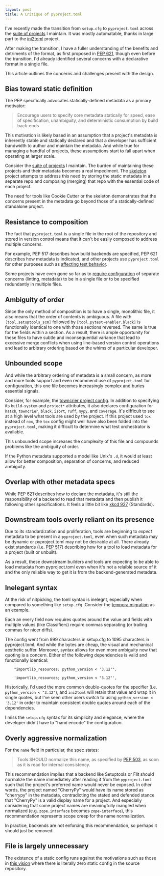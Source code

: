 ```yaml
---
layout: post
title: A Critique of pyproject.toml
---
```


I've recently made the transition from `setup.cfg` to `pyproject.toml` across the [suite of projects](https://jaraco.com/projects) I maintain. It was mostly automatable, thanks in large part to the [ini2toml](https://pypi.org/project/ini2toml) project.

After making the transition, I have a fuller understanding of the benefits and detriments of the format, as first proposed in [PEP 621](https://peps.python.org/pep-0621/), though even before the transition, I'd already identified several concerns with a declarative format in a single file.

This article outlines the concerns and challenges present with the design.

## Bias toward static definition

The PEP specifically advocates statically-defined metadata as a primary motivator:

> Encourage users to specify core metadata statically for speed, ease of specification, unambiguity, and deterministic consumption by build back-ends

This motivation is likely based in an assumption that a project's metadata is inherently stable and statically declared and that a developer has sufficient bandwidth to author and maintain the metadata. And while true for managing a handful of projects, these assumptions start to fall apart when operating at larger scale.

Consider the [suite of projects](https://jaraco.com/projects) I maintain. The burden of maintaining these projects and their metadata becomes a real impediment. The [skeleton](https://blog.jaraco.com/skeleton/) project attempts to address this need by storing the static metadata in a separate repo and composing (merging) that repo with the essential code of each project.

The need for tools like Cookie Cutter or the skeleton demonstrates that the concerns present in the metadata go beyond those of a statically-defined standalone project.

## Resistance to composition

The fact that `pyproject.toml` is a single file in the root of the repository and stored in version control means that it can't be easily composed to address multiple concerns.

For example, PEP 517 describes how build backends are specified, PEP 621 describes how metadata is indicated, and other projects use `pyproject.toml` for other purposes such as [affecting test behavior](https://github.com/jaraco/pytest-enabler/blob/main/README.rst).

Some projects have even gone so far as to [require configuration](https://github.com/astral-sh/ruff/issues/10299#issuecomment-2004139246) of separate concerns (linting, metadata) to be in a single file or to be specified redundantly in multiple files.

## Ambiguity of order

Since the only method of composition is to have a single, monolithic file, it also means that the order of contents is ambiguous. A file with `[tool.setuptools_scm]` followed by `[tool.pytest-enabler.black]` is functionally identical to one with those sections reversed. The same is true for the fields within a section. As a result, there is ample opportunity for these files to have subtle and inconsequential variance that lead to excessive merge conflicts when using line-based version control operations and lead to arbitrary ordering based on the whims of a particular developer.

## Unbounded scope

And while the arbitrary ordering of metadata is a small concern, as more and more tools support and even recommend use of `pyproject.toml` for configuration, this one file becomes increasingly complex and buries essential signals.

Consider, for example, the [towncrier project config](https://github.com/twisted/towncrier/blob/272993f1f4323db8f96ba67926781d753f207ba7/pyproject.toml). In addition to specifying its `build-system` and `project*` attributes, it also declares configuration for `hatch`, `towncrier`, `black`, `isort`, `ruff`, `mypy`, and `coverage`. It's difficult to see at a high level what tools are used by the project. If this project used `tox` instead of `nox`, the `tox` config might well have also been folded into the `pyproject.toml`, making it difficult to determine what test orchestrator is available.

This unbounded scope increases the complexity of this file and compounds problems like the ambiguity of order.

If the Python metadata supported a model like Unix's `.d`, it would at least allow for better composition, separation of concerns, and reduced ambiguity.

## Overlap with other metadata specs

While PEP 621 describes how to declare the metadata, it's still the responsibility of a backend to read that metadata and then publish it following other specifications. It feels a little bit like [xkcd 927](https://xkcd.com/927/) (Standards).

## Downstream tools overly reliant on its presence

Due to its standardization and proliferation, tools are beginning to *expect* metadata to be present in a `pyproject.toml`, even when such metadata may be dynamic or pyproject.toml may not be desirable at all. There already exist standards (i.e. [PEP 517](https://peps.python.org/pep-0621/)) describing how for a tool to load metadata for a project (built or unbuilt).

As a result, these downstream builders and tools are expecting to be able to load metadata from pyproject.toml even when it's not a relaible source of it and the only reliable way to get it is from the backend-generated metadata.

## Inelegant syntax

At the risk of nitpicking, the toml syntax is inelegnt, especially when compared to something like `setup.cfg`. Consider the [tempora migration](https://github.com/jaraco/tempora/commit/98b0942af3440c751161fd0c870e475c66379f7f) as an example.

Each an every field now requires quotes around the value and fields with multiple values (like Classifiers) require commas separating (or trailing commas for nicer diffs).

The config went from 999 characters in setup.cfg to 1095 characters in pyproject.toml. And while the bytes are cheap, the visual and mechanical aesthetic suffer. Moreover, syntax allows for even more ambiguity now that quoting is a concern. Either of the following dependencies is valid and functionally identical:

```
	"importlib_resources; python_version < '3.12'",
```

```
	'importlib_resources; python_version < "3.12"',
```

Historically, I'd used the more common double-quotes for the specifier (i.e. `python_version < "3.12"`), and `ini2toml` will retain that value and wrap it in single quotes, but I've seen other users switch to using `python_version < '3.12'` in order to maintain consistent double quotes around each of the dependencies.

I miss the `setup.cfg` syntax for its simplicity and elegance, where the developer didn't have to "hand encode" the configuration.

## Overly aggressive normalization

For the `name` field in particular, the spec states:

> Tools SHOULD normalize this name, as specified by [PEP 503](https://peps.python.org/pep-0503/), as soon as it is read for internal consistency.

This recommendation implies that a backend like Setuptools or Flit should normalize the name immediately after reading it from the `pyproject.toml` such that the project's preferred name would never be exposed. In other words, the project named "CherryPy" would have its name stored as "cherrypy" in the metadata, contradicting the stated and defended stance that "CherryPy" is a valid display name for a project. And especially considering that some project names are meaningfully mangled when normalized (e.g. `zope.interface` becomes `zope-interface`), this recommendation represents scope creep for the name normalization.

In practice, backends are not enforcing this recommendation, so perhaps it should just be removed.

## File is largely unnecessary

The existence of a static config runs against the motivations such as those in [this vision](../vision-for-scalable-OSS-development) where there is literally zero static config in the source repository.
